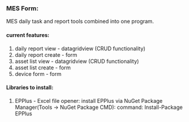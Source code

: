 ### MES Form:
MES daily task and report tools combined into one program.

#### current features:

1. daily report view - datagridview (CRUD functionality)
2. daily report create - form
3. asset list view - datagridview (CRUD functionality)
4. asset list create - form
5. device form - form

#### Libraries to install:

1. EPPlus - Excel file opener:
install EPPlus via NuGet Package Manager(Tools -> NuGet Package CMD):
command: Install-Package EPPlus
